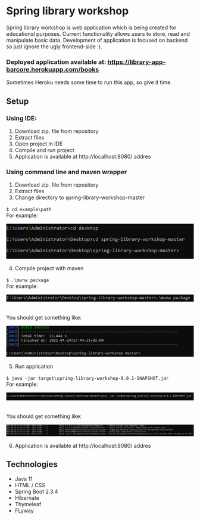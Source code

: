 # Spring library workshop

Spring library workshop is web application which is being created for educational purposes.
Current functionality allows users to store, read and manipulate basic data. 
Development of application is focused on backend so just ignore the ugly frontend-side :).

### Deployed application available at: https://library-app-barcore.herokuapp.com/books 
Sometimes Heroku needs some time to run this app, so give it time.

## Setup

### Using IDE:
1. Download zip. file from repository
2. Extract files
3. Open project in IDE
4. Compile and run project
5. Application is available at http://localhost:8080/ addres

### Using command line and maven wrapper
1. Download zip. file from repository
2. Extract files
3. Change directory to spring-library-workshop-master

`$ cd example\path` 
<br>For example:

![](https://github.com/PrzeBarCore/images-library/blob/main/runningConsole1.PNG)

4. Compile project with maven

`$ .\mvnw package` 
<br>For example:

![](https://github.com/PrzeBarCore/images-library/blob/main/runningConsole2.PNG)


<br>You should get something like:

![](https://github.com/PrzeBarCore/images-library/blob/main/runningConsole3.PNG)

5. Run application

`$ java -jar target\spring-library-workshop-0.0.1-SNAPSHOT.jar` 
<br>For example:

![](https://github.com/PrzeBarCore/images-library/blob/main/runningConsole4.PNG)


<br>You should get something like:

![](https://github.com/PrzeBarCore/images-library/blob/main/runningConsole5.PNG)

6. Application is available at http://localhost:8080/ addres


## Technologies
* Java 11
* HTML / CSS
* Spring Boot 2.3.4
* Hibernate
* Thymeleaf
* FLyway
